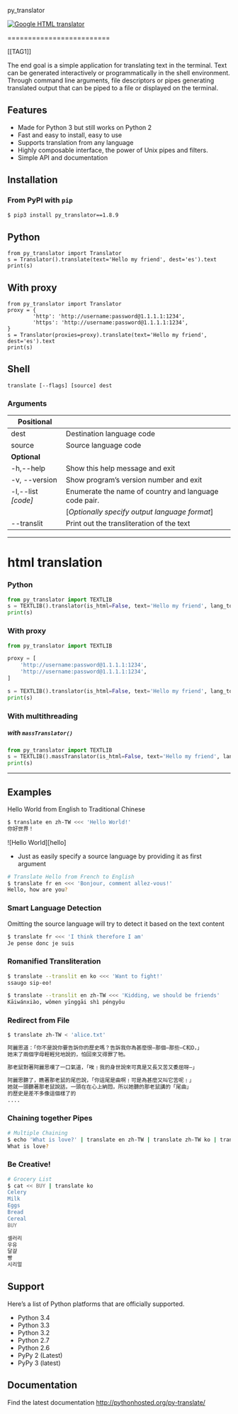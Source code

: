 py_translator

[![Google HTML translator](https://raw.githubusercontent.com/markolofsen/py_translator/master/teaser.png)](https://github.com/markolofsen/py_translator)

=========================

[[TAG1]]

The end goal is a simple application for translating text in the terminal.
Text can be generated interactively or programmatically in the
shell environment. Through command line arguments, file descriptors or
pipes generating translated output that can be piped to a file or
displayed on the terminal.

Features
----------

- Made for Python 3 but still works on Python 2
- Fast and easy to install, easy to use
- Supports translation from any language
- Highly composable interface, the power of Unix pipes and filters.
- Simple API and documentation

Installation
------------

### From PyPI with `pip`

```sh
$ pip3 install py_translator==1.8.9
```

## Python
```python3
from py_translator import Translator
s = Translator().translate(text='Hello my friend', dest='es').text
print(s)
```

## With proxy
```python3
from py_translator import Translator
proxy = {
        'http': 'http://username:password@1.1.1.1:1234',
        'https': 'http://username:password@1.1.1.1:1234',
}
s = Translator(proxies=proxy).translate(text='Hello my friend', dest='es').text
print(s)
```

## Shell
```python3
translate [--flags] [source] dest
```


### Arguments

| **Positional**     |                                                       |
|--------------------|-------------------------------------------------------|
| dest               | Destination language code                             |
| source             | Source language code                                  |
| **Optional**       |                                                       |
| -h,--help          | Show this help message and exit                       |
| -v, --version      | Show program’s version number and exit                |
| -l,--list _[code]_ | Enumerate the name of country and language code pair. |
|                    | [_Optionally specify output language format_]         |
| --translit         | Print out the transliteration of the text             |


---

# html translation

### Python
```python
from py_translator import TEXTLIB
s = TEXTLIB().translator(is_html=False, text='Hello my friend', lang_to='cn', proxy=False)
print(s)
```

### With proxy
```python
from py_translator import TEXTLIB

proxy = [
    'http://username:password@1.1.1.1:1234',
    'http://username:password@1.1.1.1:1234',
]

s = TEXTLIB().translator(is_html=False, text='Hello my friend', lang_to='cn', proxy=proxy)
print(s)
```

### With multithreading
##### with `massTranslator()`
```python
from py_translator import TEXTLIB
s = TEXTLIB().massTranslator(is_html=False, text='Hello my friend', lang_to='cn', proxy=False)
print(s)
```

---
Examples
--------

Hello World from English to Traditional Chinese

```sh
$ translate en zh-TW <<< 'Hello World!'
你好世界！

```

![Hello World][hello]

- Just as easily specify a source language by providing it as first argument

```sh
# Translate Hello from French to English
$ translate fr en <<< 'Bonjour, comment allez-vous!'
Hello, how are you?
```

### Smart Language Detection
Omitting the source language will try to detect it based on the text content

```sh
$ translate fr <<< 'I think therefore I am'
Je pense donc je suis
```

### Romanified Transliteration

```sh
$ translate --translit en ko <<< 'Want to fight!'
ssaugo sip-eo!

$ translate --translit en zh-TW <<< 'Kidding, we should be friends'
Kāiwánxiào, wǒmen yīnggāi shì péngyǒu
```

### Redirect from File

```sh
$ translate zh-TW < 'alice.txt'

阿麗思道：「你不是說你要告訴你的歷史嗎？告訴我你為甚麼恨—那個—那些—C和D，」
她末了兩個字母輕輕兒地說的，怕回來又得罪了牠。

那老鼠對著阿麗思嘆了一口氣道，「唉﹗我的身世說來可真是又長又苦又委屈呀—」

阿麗思聽了，瞧著那老鼠的尾巴說，「你這尾是曲啊﹗可是為甚麼又叫它苦呢﹗」
她就一頭聽著那老鼠說話，一頭在在心上納悶，所以她聽的那老鼠講的「尾曲」
的歷史是差不多像這個樣了的
....
```

### Chaining together Pipes

```sh
# Multiple Chaining
$ echo 'What is love?' | translate en zh-TW | translate zh-TW ko | translate ko fr | translate fr en
What is love?
```

### Be Creative!

```sh
# Grocery List
$ cat << BUY | translate ko
Celery
Milk
Eggs
Bread
Cereal
BUY

셀러리
우유
달걀
빵
시리얼
```

Support
--------

Here’s a list of Python platforms that are officially supported.

- Python 3.4
- Python 3.3
- Python 3.2
- Python 2.7
- Python 2.6
- PyPy 2 (Latest)
- PyPy 3 (latest)

Documentation
-------------

Find the latest documentation http://pythonhosted.org/py-translate/